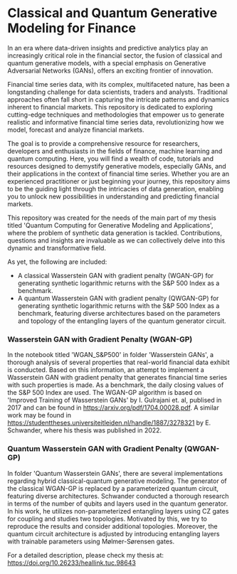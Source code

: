 # Classical and Quantum Generative Modeling for Finance

In an era where data-driven insights and predictive analytics play an increasingly critical role in the financial sector, the fusion of classical and quantum generative models, with a special emphasis on Generative Adversarial Networks (GANs), offers an exciting frontier of innovation.

Financial time series data, with its complex, multifaceted nature, has been a longstanding challenge for data scientists, traders and analysts. Traditional approaches often fall short in capturing the intricate patterns and dynamics inherent to financial markets. This repository is dedicated to exploring cutting-edge techniques and methodologies that empower us to generate realistic and informative financial time series data, revolutionizing how we model, forecast and analyze financial markets.

The goal is to provide a comprehensive resource for researchers, developers and enthusiasts in the fields of finance, machine learning and quantum computing. Here, you will find a wealth of code, tutorials and resources designed to demystify generative models, especially GANs, and their applications in the context of financial time series. Whether you are an experienced practitioner or just beginning your journey, this repository aims to be the guiding light through the intricacies of data generation, enabling you to unlock new possibilities in understanding and predicting financial markets.

This repository was created for the needs of the main part of my thesis titled 'Quantum Computing for Generative Modeling and Applications', where the problem of synthetic data generation is tackled. Contributions, questions and insights are invaluable as we can collectively delve into this dynamic and transformative field.

As yet, the following are included:
 - A classical Wasserstein GAN with gradient penalty (WGAN-GP) for generating synthetic logarithmic returns with the S&P 500 Index as a benchmark.
 - A quantum Wasserstein GAN with gradient penalty (QWGAN-GP) for generating synthetic logarithmic returns with the S&P 500 Index as a benchmark, featuring diverse architectures based on the parameters and topology of the entangling layers of the quantum generator circuit.

### Wasserstein GAN with Gradient Penalty (WGAN-GP)
In the notebook titled 'WGAN_S&P500' in folder 'Wasserstein GANs', a thorough analysis of several properties that real-world financial data exhibit is conducted. Based on this information, an attempt to implement a Wasserstein GAN with gradient penalty that generates financial time series with such properties is made. As a benchmark, the daily closing values of the S&P 500 Index are used. The WGAN-GP algorithm is based on 'Improved Training of Wasserstein GANs' by I. Gulrajani et. al, publised in 2017 and can be found in https://arxiv.org/pdf/1704.00028.pdf. A similar work may be found in https://studenttheses.universiteitleiden.nl/handle/1887/3278321 by E. Schwander, where his thesis was published in 2022.


### Quantum Wasserstein GAN with Gradient Penalty (QWGAN-GP)
In folder 'Quantum Wasserstein GANs', there are several implementations regarding hybrid classical-quantum generative modeling. The generator of the classical WGAN-GP is replaced by a parameterized quantum circuit, featuring diverse architectures. Schwander conducted a thorough research in terms of the number of qubits and layers used in the quantum generator. In his work, he utilizes non-parameterized entangling layers using CZ gates for coupling and studies two topologies. Motivated by this, we try to reproduce the results and consider additional topologies. Moreover, the quantum circuit architecture is adjusted by introducing entangling layers with trainable parameters using Mølmer-Sørensen gates.

For a detailed description, please check my thesis at: https://doi.org/10.26233/heallink.tuc.98643
